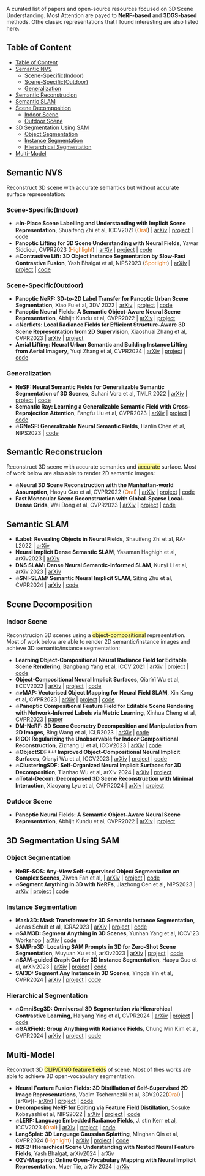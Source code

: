 A curated list of papers and open-source resources focused on 3D Scene Understanding. Most Attention are payed to **NeRF-based** and **3DGS-based** methods. Othe classic representations that I found interesting are also listed here.

## Table of Content
- [Table of Content](#table-of-content)
- [Semantic NVS](#semantic-nvs)
  - [Scene-Specific(Indoor)](#scene-specificindoor)
  - [Scene-Specific(Outdoor)](#scene-specificoutdoor)
  - [Generalization](#generalization)
- [Semantic Reconstrucion](#semantic-reconstrucion)
- [Semantic SLAM](#semantic-slam)
- [Scene Decomposition](#scene-decomposition)
  - [Indoor Scene](#indoor-scene)
  - [Outdoor Scene](#outdoor-scene)
- [3D Segmentation Using SAM](#3d-segmentation-using-sam)
  - [Object Segmentation](#object-segmentation)
  - [Instance Segmentation](#instance-segmentation)
  - [Hierarchical Segmentation](#hierarchical-segmentation)
- [Multi-Model](#multi-model)


## Semantic NVS
Reconstruct 3D scene with accurate semantics but without accurate surface representation:
### Scene-Specific(Indoor)
- 🔥**In-Place Scene Labelling and Understanding with Implicit Scene Representation**, Shuaifeng Zhi et al, ICCV2021 (<font color="#e36c09">Oral</font>) | [arXiv](https://arxiv.org/abs/2103.15875) | [project](https://shuaifengzhi.com/Semantic-NeRF/) | [code](https://github.com/Harry-Zhi/semantic_nerf/)
- **Panoptic Lifting for 3D Scene Understanding with Neural Fields**, Yawar Siddiqui, CVPR2023 (<font color="#e36c09">Highlight</font>) | [arXiv](https://arxiv.org/abs/2212.09802) | [project](https://nihalsid.github.io/panoptic-lifting/) | [code](https://github.com/nihalsid/panoptic-lifting)
- 🔥**Contrastive Lift: 3D Object Instance Segmentation by Slow-Fast Contrastive Fusion**, Yash Bhalgat et al, NIPS2023 (<font color="#e36c09">Spotlight</font>) | [arXiv](https://arxiv.org/abs/2306.04633) | [project](https://www.robots.ox.ac.uk/~vgg/research/contrastive-lift/) | [code](https://github.com/yashbhalgat/Contrastive-Lift)

### Scene-Specific(Outdoor)
- **Panoptic NeRF: 3D-to-2D Label Transfer for Panoptic Urban Scene Segmentation**, Xiao Fu et al, 3DV 2022 | [arXiv](https://arxiv.org/abs/2203.15224) | [project](https://fuxiao0719.github.io/projects/panopticnerf/) | [code](https://github.com/fuxiao0719/panopticnerf)
- **Panoptic Neural Fields: A Semantic Object-Aware Neural Scene Representation**, Abhijit Kundu et al, CVPR2022 | [arXiv](https://arxiv.org/abs/2205.04334.pdf) | [project](https://abhijitkundu.info/projects/pnf/)
- 🔥**Nerflets: Local Radiance Fields for Efficient Structure-Aware 3D Scene Representation from 2D Supervision**, Xiaoshuai Zhang et al, CVPR2023 | [arXiv](https://arxiv.org/abs/2303.03361) | [project](https://jetd1.github.io/nerflets-web/)
- **Aerial Lifting: Neural Urban Semantic and Building Instance Lifting from Aerial Imagery**, Yuqi Zhang et al, CVPR2024 | [arXiv](https://arxiv.org/abs/2403.11812) | [project](https://zyqz97.github.io/Aerial_Lifting/) | [code](https://github.com/zyqz97/Aerial_lifting)

### Generalization
- **NeSF: Neural Semantic Fields for Generalizable Semantic Segmentation of 3D Scenes**, Suhani Vora et al, TMLR 2022 | [arXiv](https://arxiv.org/pdf/2111.13260) | [project](https://nesf3d.github.io/) | [code](https://github.com/google-research/jax3d/tree/main/jax3d/projects/nesf)
- **Semantic Ray: Learning a Generalizable Semantic Field with Cross-Reprojection Attention**, Fangfu Liu et al, CVPR2023 | [arXiv](https://arxiv.org/abs/2303.13014) | [project](https://liuff19.github.io/S-Ray/) | [code](https://github.com/liuff19/Semantic-Ray)
- 🔥**GNeSF: Generalizable Neural Semantic Fields**, Hanlin Chen et al, NIPS2023 | [code](https://github.com/HLinChen/GNeSF)
## Semantic Reconstrucion
Reconstruct 3D scene with accurate semantics and <span style="background:#fff88f">accurate</span> surface. Most of work below are also able to render 2D semantic images:
- 🔥**Neural 3D Scene Reconstruction with the Manhattan-world Assumption**, Haoyu Guo et al, CVPR2022 (<font color="#e36c09">Oral</font>) | [arXiv](https://arxiv.org/abs/2205.02836) | [project](https://zju3dv.github.io/manhattan_sdf/) | [code](https://github.com/zju3dv/manhattan_sdf)
- **Fast Monocular Scene Reconstruction with Global-Sparse Local-Dense Grids**, Wei Dong et al, CVPR2023 | [arXiv](https://arxiv.org/abs/2305.13220) | [project](https://dongwei.info/publication/ash-mono/) | [code](https://github.com/theNded/torch-ash) 

## Semantic SLAM
- **iLabel: Revealing Objects in Neural Fields**, Shauifeng Zhi et al, RA-L2022 | [arXiv](https://arxiv.org/abs/2111.14637)
- **Neural Implicit Dense Semantic SLAM**, Yasaman Haghigh et al, arXiv2023 | [arXiv](https://arxiv.org/pdf/2304.14560.pdf)
- **DNS SLAM: Dense Neural Semantic-Informed SLAM**, Kunyi Li et al, arXiv 2023 | [arXiv](https://arxiv.org/abs/2312.00204)
- 🔥**SNI-SLAM: Semantic Neural Implicit SLAM**, Siting Zhu et al, CVPR2024 | [arXiv](https://arxiv.org/pdf/2311.11016) | [code](https://github.com/IRMVLab/SNI-SLAM)

## Scene Decomposition
### Indoor Scene
Reconstrucion 3D scenes using a <span style="background:#fff88f">object-compositional</span> representation. Most of work below are able to render 2D semantic/instance images and achieve 3D semantic/instance segmentation:
- **Learning Object-Compositional Neural Radiance Field for Editable Scene Rendering**, Bangbang Yang et al, ICCV 2021 | [arXiv](https://arxiv.org/pdf/2109.01847) | [project](https://zju3dv.github.io/object_nerf/) | [code](https://github.com/zju3dv/object_nerf)
- **Object-Compositional Neural Implicit Surfaces**, QianYi Wu et al, ECCV2022 | [arXiv](http://arxiv.org/abs/2207.09686) | [project](https://wuqianyi.top/objectsdf/) | [code](https://github.com/QianyiWu/objsdf)
- 🔥**vMAP: Vectorised Object Mapping for Neural Field SLAM**, Xin Kong et al, CVPR2023 | [arXiv](https://arxiv.org/abs/2302.01838) | [project](https://kxhit.github.io/vMAP) | [code](https://github.com/kxhit/vMAP)
- 🔥**Panoptic Compositional Feature Field for Editable Scene Rendering with Network-Inferred Labels via Metric Learning**, Xinhua Cheng et al, CVPR2023 | [paper](https://openaccess.thecvf.com/content/CVPR2023/papers/Cheng_Panoptic_Compositional_Feature_Field_for_Editable_Scene_Rendering_With_Network-Inferred_CVPR_2023_paper.pdf)
- **DM-NeRF: 3D Scene Geometry Decomposition and Manipulation from 2D Images**, Bing Wang et al, ICLR2023 | [arXiv](https://arxiv.org/abs/2208.07227) | [code](https://github.com/vLAR-group/DM-NeRF)
- **RICO: Regularizing the Unobservable for Indoor Compositional Reconstruction**, Zizhang Li et al, ICCV2023 | [arXiv](https://arxiv.org/abs/2303.08605) | [code](https://github.com/kyleleey/RICO)
- 🔥**ObjectSDF++: Improved Object-Compositional Neural Implicit Surfaces**, Qianyi Wu et al, ICCV2023 | [arXiv](http://arxiv.org/abs/2308.07868) | [project](https://wuqianyi.top/objectsdf++) | [code](https://github.com/QianyiWu/objectsdf_plus)
- 🔥**ClusteringSDF: Self-Organized Neural Implicit Surfaces for 3D Decomposition**, Tianhao Wu et al, arXiv 2024 | [arXiv](https://arxiv.org/abs/2403.14619) | [project](https://sm0kywu.github.io/ClusteringSDF/)
- 🔥**Total-Decom: Decomposed 3D Scene Reconstruction with Minimal Interaction**, Xiaoyang Lyu et al, CVPR2024 | [arXiv](https://arxiv.org/pdf/2403.19314.pdf) | [project](https://cvmi-lab.github.io/Total-Decom/)

### Outdoor Scene
- **Panoptic Neural Fields: A Semantic Object-Aware Neural Scene Representation**, Abhijit Kundu et al, CVPR2022 | [arXiv](https://arxiv.org/abs/2205.04334.pdf) | [project](https://abhijitkundu.info/projects/pnf/)

## 3D Segmentation Using SAM
### Object Segmentation
- **NeRF-SOS: Any-View Self-supervised Object Segmentation on Complex Scenes**, Ziwen Fan et al, | [arXiv](https://arxiv.org/abs/2209.08776) | [project](https://zhiwenfan.github.io/NeRF-SOS/) | [code](https://github.com/VITA-Group/NeRF-SOS)
- 🔥**Segment Anything in 3D with NeRFs**, Jiazhong Cen et al, NIPS2023 | [arXiv](https://arxiv.org/abs/2304.12308) | [project](https://jumpat.github.io/SA3D/) | [code](https://github.com/Jumpat/SegmentAnythingin3D)

### Instance Segmentation
- **Mask3D: Mask Transformer for 3D Semantic Instance Segmentation**, Jonas Schult et al, ICRA2023 | [arXiv](https://arxiv.org/abs/2210.03105) | [project](https://jonasschult.github.io/Mask3D/) | [code](https://github.com/JonasSchult/Mask3D)
- 🔥**SAM3D: Segment Anything in 3D Scenes**, Yunhan Yang et al, ICCV'23 Workshop | [arXiv](https://arxiv.org/abs/2306.03908) | [code](https://github.com/Pointcept/SegmentAnything3D) 
- **SAMPro3D: Locating SAM Prompts in 3D for Zero-Shot Scene Segmentation**, Muyuan Xu et al, arXiv2023 | [arXiv](https://arxiv.org/abs/2311.17707) | [project](https://mutianxu.github.io/sampro3d/) | [code](https://github.com/GAP-LAB-CUHK-SZ/SAMPro3D)
- 🔥**SAM-guided Graph Cut for 3D Instance Segmentation**, Haoyu Guo et al, arXiv2023 | [arXiv](https://arxiv.org/abs/2312.08372) | [project](https://zju3dv.github.io/sam_graph/) | [code](https://github.com/zju3dv/SAM-Graph)
- **SAI3D: Segment Any Instance in 3D Scenes**, Yingda Yin et al, CVPR2024 | [arXiv](https://arxiv.org/abs/2312.11557) | [project](https://yd-yin.github.io/SAI3D/) | [code](https://github.com/yd-yin/SAI3D)

### Hierarchical Segmentation
- 🔥**OmniSeg3D: Omniversal 3D Segmentation via Hierarchical Contrastive Learning**, Haiyang Ying et al, CVPR2024 | [arXiv](https://arxiv.org/abs/2311.11666) | [project](https://oceanying.github.io/OmniSeg3D/) | [code](https://github.com/THU-luvision/OmniSeg3D)
- 🔥**GARField: Group Anything with Radiance Fields**, Chung Min Kim et al, CVPR2024 | [arXiv](https://arxiv.org/abs/2401.09419) | [project](https://www.garfield.studio/) | [code](https://github.com/chungmin99/garfield) 

## Multi-Model
Recontruct 3D <span style="background:#fff88f">CLIP/DINO feature fields</span> of scene. Most of thes works are able to achieve 3D open-vocabulary segmentation.
- **Neural Feature Fusion Fields: 3D Distillation of Self-Supervised 2D Image Representations**, Vadim Tschernezki et al, 3DV2022(<font color="#e36c09">Oral</font>) | [arXiv](- [arXiv](https://arxiv.org/abs/2209.03494)) | [project](https://www.robots.ox.ac.uk/~vadim/n3f/) | [code](https://github.com/dichotomies/N3F)
- **Decomposing NeRF for Editing via Feature Field Distillation**, Sosuke Kobayashi et al, NIPS2022 | [arXiv](https://arxiv.org/abs/2205.15585) | [project](https://pfnet-research.github.io/distilled-feature-fields/) | [code](https://github.com/pfnet-research/distilled-feature-fields)
- 🔥**LERF: Language Embedded Radiance Fields**, J. stin Kerr et al, ICCV2023 (<font color="#e36c09">Oral</font>) | [arXiv](https://arxiv.org/abs/2303.09553) | [project](https://www.lerf.io/) | [code](https://github.com/kerrj/lerf)
- **LangSplat: 3D Language Gaussian Splatting**, Minghan Qin et al, CVPR2024 (<font color="#e36c09">Highlight</font>) | [arXiv](https://arxiv.org/abs/2312.16084) | [project](https://langsplat.github.io/) | [code](https://github.com/minghanqin/LangSplat)
- **N2F2: Hierarchical Scene Understanding with Nested Neural Feature Fields**, Yash Bhalgat, arXiv2024 | [arXiv](https://arxiv.org/abs/2403.10997)
- **O2V-Mapping: Online Open-Vocabulary Mapping with Neural Implicit Representation**, Muer Tie, arXiv 2024 | [arXiv](https://arxiv.org/abs/2404.06836)

